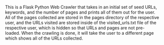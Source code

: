This is a Flask Python Web Crawler that takes in an initial set of seed URLs, keywords, and the number of pages and prints all of them out for the user. All of the pages collected are stored in the pages directory of the respective user, and the URLs visited are stored inside of the visited_urls.txt file of the respective user, which is hidden so that URLs and pages are not pre-loaded. When the crawling is done, it will take the user to a different page which shows all of the URLs collected. 
